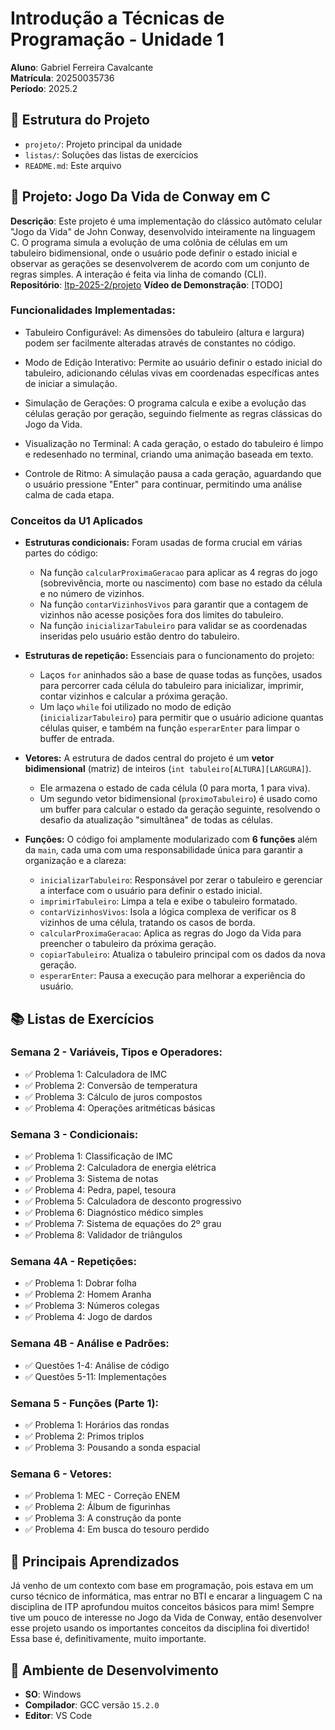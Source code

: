 # Introdução a Técnicas de Programação - Unidade 1

**Aluno**: Gabriel Ferreira Cavalcante  
**Matrícula**: 20250035736  
**Período**: 2025.2

## 📁 Estrutura do Projeto
- `projeto/`: Projeto principal da unidade
- `listas/`: Soluções das listas de exercícios
- `README.md`: Este arquivo

## 🚀 Projeto: Jogo Da Vida de Conway em C
**Descrição**: Este projeto é uma implementação do clássico autômato celular "Jogo da Vida" de John Conway, desenvolvido inteiramente na linguagem C. O programa simula a evolução de uma colônia de células em um tabuleiro bidimensional, onde o usuário pode definir o estado inicial e observar as gerações se desenvolverem de acordo com um conjunto de regras simples. A interação é feita via linha de comando (CLI).  
**Repositório**: [Itp-2025-2/projeto]([https://github.com/GabsFerrarii/gabriel-ferreira-itp-2025-2](https://github.com/GabsFerrarii/gabriel-ferreira-itp-2025-2/tree/main/projeto))  
**Vídeo de Demonstração**: [TODO]

### Funcionalidades Implementadas:
- Tabuleiro Configurável: As dimensões do tabuleiro (altura e largura) podem ser facilmente alteradas através de constantes no código.

- Modo de Edição Interativo: Permite ao usuário definir o estado inicial do tabuleiro, adicionando células vivas em coordenadas específicas antes de iniciar a simulação.

- Simulação de Gerações: O programa calcula e exibe a evolução das células geração por geração, seguindo fielmente as regras clássicas do Jogo da Vida.

- Visualização no Terminal: A cada geração, o estado do tabuleiro é limpo e redesenhado no terminal, criando uma animação baseada em texto.

- Controle de Ritmo: A simulação pausa a cada geração, aguardando que o usuário pressione "Enter" para continuar, permitindo uma análise calma de cada etapa.

### Conceitos da U1 Aplicados

- **Estruturas condicionais:** Foram usadas de forma crucial em várias partes do código:
  - Na função `calcularProximaGeracao` para aplicar as 4 regras do jogo (sobrevivência, morte ou nascimento) com base no estado da célula e no número de vizinhos.
  - Na função `contarVizinhosVivos` para garantir que a contagem de vizinhos não acesse posições fora dos limites do tabuleiro.
  - Na função `inicializarTabuleiro` para validar se as coordenadas inseridas pelo usuário estão dentro do tabuleiro.

- **Estruturas de repetição:** Essenciais para o funcionamento do projeto:
  - Laços `for` aninhados são a base de quase todas as funções, usados para percorrer cada célula do tabuleiro para inicializar, imprimir, contar vizinhos e calcular a próxima geração.
  - Um laço `while` foi utilizado no modo de edição (`inicializarTabuleiro`) para permitir que o usuário adicione quantas células quiser, e também na função `esperarEnter` para limpar o buffer de entrada.

- **Vetores:** A estrutura de dados central do projeto é um **vetor bidimensional** (matriz) de inteiros (`int tabuleiro[ALTURA][LARGURA]`).
  - Ele armazena o estado de cada célula (0 para morta, 1 para viva).
  - Um segundo vetor bidimensional (`proximoTabuleiro`) é usado como um buffer para calcular o estado da geração seguinte, resolvendo o desafio da atualização "simultânea" de todas as células.

- **Funções:** O código foi amplamente modularizado com **6 funções** além da `main`, cada uma com uma responsabilidade única para garantir a organização e a clareza:
  - `inicializarTabuleiro`: Responsável por zerar o tabuleiro e gerenciar a interface com o usuário para definir o estado inicial.
  - `imprimirTabuleiro`: Limpa a tela e exibe o tabuleiro formatado.
  - `contarVizinhosVivos`: Isola a lógica complexa de verificar os 8 vizinhos de uma célula, tratando os casos de borda.
  - `calcularProximaGeracao`: Aplica as regras do Jogo da Vida para preencher o tabuleiro da próxima geração.
  - `copiarTabuleiro`: Atualiza o tabuleiro principal com os dados da nova geração.
  - `esperarEnter`: Pausa a execução para melhorar a experiência do usuário.

## 📚 Listas de Exercícios

### Semana 2 - Variáveis, Tipos e Operadores:
- ✅ Problema 1: Calculadora de IMC
- ✅ Problema 2: Conversão de temperatura
- ✅ Problema 3: Cálculo de juros compostos
- ✅ Problema 4: Operações aritméticas básicas

### Semana 3 - Condicionais:
- ✅ Problema 1: Classificação de IMC
- ✅ Problema 2: Calculadora de energia elétrica
- ✅ Problema 3: Sistema de notas
- ✅ Problema 4: Pedra, papel, tesoura
- ✅ Problema 5: Calculadora de desconto progressivo
- ✅ Problema 6: Diagnóstico médico simples
- ✅ Problema 7: Sistema de equações do 2º grau
- ✅ Problema 8: Validador de triângulos

### Semana 4A - Repetições:
- ✅ Problema 1: Dobrar folha
- ✅ Problema 2: Homem Aranha
- ✅ Problema 3: Números colegas
- ✅ Problema 4: Jogo de dardos

### Semana 4B - Análise e Padrões:
- ✅ Questões 1-4: Análise de código
- ✅ Questões 5-11: Implementações

### Semana 5 - Funções (Parte 1):
- ✅ Problema 1: Horários das rondas
- ✅ Problema 2: Primos triplos
- ✅ Problema 3: Pousando a sonda espacial

### Semana 6 - Vetores:
- ✅ Problema 1: MEC - Correção ENEM
- ✅ Problema 2: Álbum de figurinhas
- ✅ Problema 3: A construção da ponte
- ✅ Problema 4: Em busca do tesouro perdido

## 🎯 Principais Aprendizados
Já venho de um contexto com base em programação, pois estava em um curso técnico de informática, mas entrar no BTI e encarar a linguagem C na disciplina de ITP aprofundou muitos conceitos básicos para mim! Sempre tive um pouco de interesse no Jogo da Vida de Conway, então desenvolver esse projeto usando os importantes conceitos da disciplina foi divertido! Essa base é, definitivamente, muito importante.

## 🔧 Ambiente de Desenvolvimento
- **SO**: Windows
- **Compilador**: GCC versão `15.2.0`
- **Editor**: VS Code
